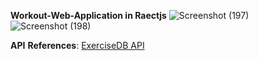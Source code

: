 **Workout-Web-Application in Raectjs**
![Screenshot (197)](https://user-images.githubusercontent.com/71086010/180040777-72a5c370-d378-4905-ac0e-4d0df37e04fa.png)
![Screenshot (198)](https://user-images.githubusercontent.com/71086010/180040789-3356e439-1359-48da-9bac-99a2848a5519.png)

**API** **References**: [ExerciseDB API](https://rapidapi.com/justin-WFnsXH_t6/api/exercisedb) 
